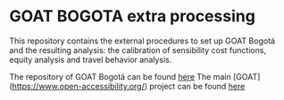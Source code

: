 # GOAT BOGOTA extra processing


This repository contains the external procedures to set up GOAT Bogotá and the resulting analysis: the calibration of sensibility cost functions, equity analysis and travel behavior analysis.

The repository of GOAT Bogotá can be found [here](https://github.com/rafleo2008/goat/tree/bogota_final)
The main [GOAT] (https://www.open-accessibility.org/) project can be found [here](https://github.com/goat-community/goat) 



